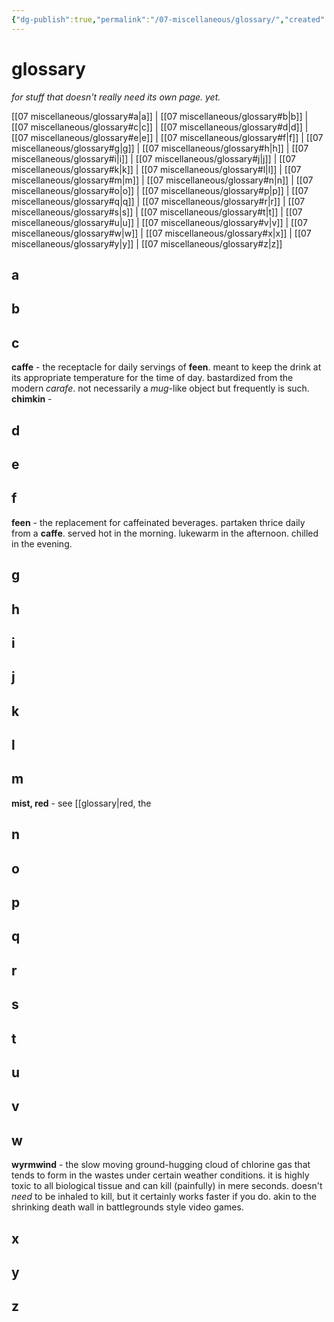 ```yaml
---
{"dg-publish":true,"permalink":"/07-miscellaneous/glossary/","created":"2025-01-24T11:39:11.295-06:00","updated":"2025-03-12T08:55:07.685-05:00"}
---
```


# glossary
*for stuff that doesn't really need its own page. yet.*

[[07 miscellaneous/glossary#a\|a]] | [[07 miscellaneous/glossary#b\|b]] | [[07 miscellaneous/glossary#c\|c]] | [[07 miscellaneous/glossary#d\|d]] | [[07 miscellaneous/glossary#e\|e]] | [[07 miscellaneous/glossary#f\|f]] | [[07 miscellaneous/glossary#g\|g]] | [[07 miscellaneous/glossary#h\|h]] | [[07 miscellaneous/glossary#i\|i]] | [[07 miscellaneous/glossary#j\|j]] | [[07 miscellaneous/glossary#k\|k]] | [[07 miscellaneous/glossary#l\|l]] | [[07 miscellaneous/glossary#m\|m]] | [[07 miscellaneous/glossary#n\|n]] | [[07 miscellaneous/glossary#o\|o]] | [[07 miscellaneous/glossary#p\|p]] | [[07 miscellaneous/glossary#q\|q]] | [[07 miscellaneous/glossary#r\|r]] | [[07 miscellaneous/glossary#s\|s]] | [[07 miscellaneous/glossary#t\|t]] | [[07 miscellaneous/glossary#u\|u]] | [[07 miscellaneous/glossary#v\|v]] | [[07 miscellaneous/glossary#w\|w]] | [[07 miscellaneous/glossary#x\|x]] | [[07 miscellaneous/glossary#y\|y]] | [[07 miscellaneous/glossary#z\|z]]
## a
## b
## c
**caffe** - the receptacle for daily servings of **feen**. meant to keep the drink at its appropriate temperature for the time of day. bastardized from the modern *carafe*. not necessarily a *mug*-like object but frequently is such.
**chimkin** - 
## d
## e
## f
**feen** - the replacement for caffeinated beverages. partaken thrice daily from a **caffe**. served hot in the morning. lukewarm in the afternoon. chilled in the evening.
## g
## h
## i
## j
## k
## l
## m
**mist, red** - see [[glossary|red, the
## n
## o
## p
## q
## r
## s
## t
## u
## v
## w
**wyrmwind** - the slow moving ground-hugging cloud of chlorine gas that tends to form in the wastes under certain weather conditions. it is highly toxic to all biological tissue and can kill (painfully) in mere seconds. doesn't *need* to be inhaled to kill, but it certainly works faster if you do. akin to the shrinking death wall in battlegrounds style video games.
## x
## y
## z
